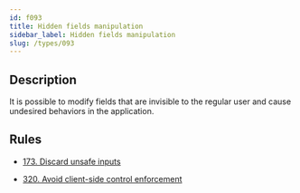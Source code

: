 ```yaml
---
id: f093
title: Hidden fields manipulation
sidebar_label: Hidden fields manipulation
slug: /types/093
---
```


## Description

It is possible to modify fields that are invisible to the regular user
and cause undesired behaviors in the application.

## Rules

- [173. Discard unsafe inputs](/criteria/source/173)

- [320. Avoid client-side control enforcement](/criteria/architecture/320)
